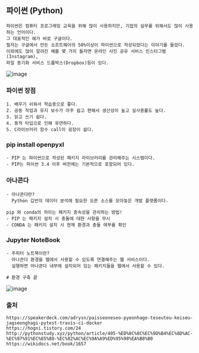 ## 파이썬 (Python)
```
파이썬은 컴퓨터 프로그래밍 교육을 위해 많이 사용하지만, 기업의 실무를 위해서도 많이 사용하는 언어이다. 
그 대표적인 예가 바로 구글이다. 
필자는 구글에서 만든 소프트웨어의 50%이상이 파이썬으로 작성되었다는 이야기를 들었다. 
이외에도 많이 알려진 예를 몇 가지 들자면 온라인 사진 공유 서비스 인스타그램(Instagram),
파일 동기화 서비스 드롭박스(Dropbox)등이 있다.
```
![image](https://user-images.githubusercontent.com/43161245/85006251-d67cca00-b194-11ea-9215-784bbd12d959.png)

### 파이썬 장점
```
1. 배우기 쉬워서 학습용으로 좋다.
2. 공동 작업과 유지 보수가 아주 쉽고 편해서 생산성이 높고 실사용률도 높다.
3. 읽고 쓰기 쉽다.
4. 동적 타입으로 인해 유연하다.
5. C라이브러리 함수 call이 굉장이 쉽다.
```
### pip install openpyxl
```
- PIP 는 파이썬으로 작성된 패키지 라이브러리를 관리해주는 시스템이다.
- PIP는 파이썬 3.4 이후 버전에는 기본적으로 포함되어 있다. 
```
### 아나콘다 
```
- 아나콘다란?
  Python 깁반의 데이터 분석에 필요한 오픈 소스를 모아놓은 개발 플랫폼이다. 
  
pip 와 conda의 차이는 패키지 종속성을 관리하는 방법!
- PIP 는 패키지 설치 시 충돌에 대한 사항을 무시
- CONDA 는 패키지 설치 시 현재 환경과 충돌 여부를 확인
```
### Jupyter NoteBook
```
- 주피터 노트북이란?
  아나콘다 환경을 웹에서 사용할 수 있도록 연결해주는 웹 서비스이다. 
  실행하면 아나콘다 내부에 설치되어 있는 패키지들을 웹에서 사용할 수 있다.

# 환경 구축 끝 
```

![image](https://user-images.githubusercontent.com/43161245/85006106-aa614900-b194-11ea-8eb9-be029f01c391.png)

### 출처
```
https://speakerdeck.com/adrysn/paisseoneseo-pyeonhage-teseuteu-keiseu-jagseonghagi-pytest-travis-ci-docker
https://hogni.tistory.com/24
http://pythonstudy.xyz/python/article/405-%ED%8C%8C%EC%9D%B4%EC%8D%AC-%EC%97%91%EC%85%80-%EC%82%AC%EC%9A%A9%ED%95%98%EA%B8%B0
https://wikidocs.net/book/1657
```
 
